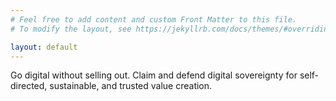 ```yaml
---
# Feel free to add content and custom Front Matter to this file.
# To modify the layout, see https://jekyllrb.com/docs/themes/#overriding-theme-defaults

layout: default
---
```

Go digital without selling out. Claim and defend digital sovereignty for
self-directed, sustainable, and trusted value creation.
